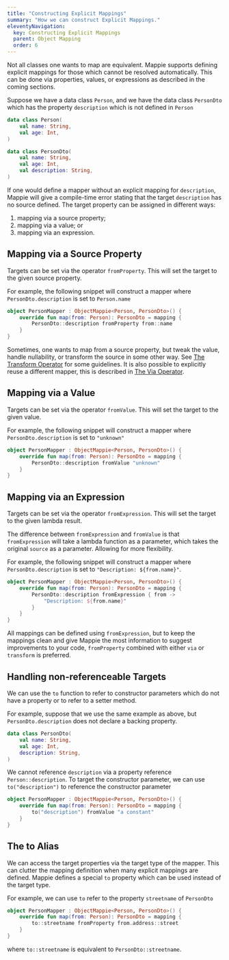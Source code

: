 ```yaml
---
title: "Constructing Explicit Mappings"
summary: "How we can construct Explicit Mappings."
eleventyNavigation:
  key: Constructing Explicit Mappings
  parent: Object Mapping
  order: 6
---
```


Not all classes one wants to map are equivalent. Mappie supports defining explicit mappings for those which cannot
be resolved automatically. This can be done via properties, values, or expressions as described in the coming 
sections.

Suppose we have a data class `Person`, and we have the data class `PersonDto` which has the property `description`
which is not defined in `Person`
```kotlin
data class Person(
    val name: String, 
    val age: Int,
)

data class PersonDto(
    val name: String, 
    val age: Int, 
    val description: String,
)
```
If one would define a mapper without an explicit mapping for `description`, Mappie will give a compile-time error 
stating that the target `description` has no source defined. The target property can be assigned in different ways:
1. mapping via a source property;
2. mapping via a value; or
3. mapping via an expression.

## Mapping via a Source Property
Targets can be set via the operator `fromProperty`. This will set the target to the given source property. 

For example, the following snippet will construct a mapper where `PersonDto.description` is set to `Person.name`
```kotlin
object PersonMapper : ObjectMappie<Person, PersonDto>() {
    override fun map(from: Person): PersonDto = mapping {
        PersonDto::description fromProperty from::name
    }
}
```

Sometimes, one wants to map from a source property, but tweak the value, handle nullability, or transform the source in
some other way. See [The Transform Operator](/object-mapping/the-transform-operator/) for some guidelines. It is also
possible to explicitly reuse a different mapper, this is described in [The Via Operator](/object-mapping/the-via-operator/).

## Mapping via a Value
Targets can be set via the operator `fromValue`. This will set the target to the given value.

For example, the following snippet will construct a mapper where `PersonDto.description` is set to `"unknown"`
```kotlin
object PersonMapper : ObjectMappie<Person, PersonDto>() {
    override fun map(from: Person): PersonDto = mapping {
        PersonDto::description fromValue "unknown"
    }
}
```


## Mapping via an Expression
Targets can be set via the operator `fromExpression`. This will set the target to the given lambda result. 

The difference between `fromExpression` and `fromValue` is that `fromExpression` will take a lambda
function as a parameter, which takes the original `source` as a parameter. Allowing for more flexibility. 

For example, the following snippet will construct a mapper where `PersonDto.description` is set to 
`"Description: ${from.name}"`.
```kotlin
object PersonMapper : ObjectMappie<Person, PersonDto>() {
    override fun map(from: Person): PersonDto = mapping {
        PersonDto::description fromExpression { from -> 
            "Description: ${from.name}" 
        }
    }
}
```

All mappings can be defined using `fromExpression`, but to keep the mappings clean and give Mappie the most information
to suggest improvements to your code, `fromProperty` combined with either `via` or `transform` is preferred.

## Handling non-referenceable Targets
We can use the `to` function to refer to constructor parameters which do not have a property or to refer to a setter
method.

For example, suppose that we use the same example as above, but `PersonDto.description` does not declare a backing property.
```kotlin
data class PersonDto(
    val name: String,
    val age: Int,
    description: String,
)
```
We cannot reference `description` via a property reference `Person::description`. To target the constructor parameter,
we can use `to("description")` to reference the constructor parameter
```kotlin
object PersonMapper : ObjectMappie<Person, PersonDto>() {
    override fun map(from: Person): PersonDto = mapping {
        to("description") fromValue "a constant"
    }
}
```

## The to Alias
We can access the target properties via the target type of the mapper. This can clutter the mapping definition when
many explicit mappings are defined. Mappie defines a special `to` property which can be used instead of the target type.

For example, we can use `to` refer to the property `streetname` of `PersonDto`
```kotlin
object PersonMapper : ObjectMappie<Person, PersonDto>() {
    override fun map(from: Person): PersonDto = mapping {
        to::streetname fromProperty from.address::street
    }
}
```
where `to::streetname` is equivalent to `PersonDto::streetname`.

